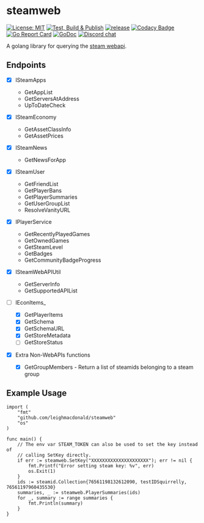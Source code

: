 # steamweb

[![License: MIT](https://img.shields.io/badge/License-MIT-yellow.svg)](https://opensource.org/licenses/MIT)
[![Test, Build & Publish](https://github.com/leighmacdonald/steamweb/actions/workflows/build.yml/badge.svg?branch=master)](https://github.com/leighmacdonald/steamweb/actions/workflows/build.yml)
[![release](https://github.com/leighmacdonald/steamweb/actions/workflows/release.yml/badge.svg?event=release)](https://github.com/leighmacdonald/steamweb/actions/workflows/release.yml)
[![Codacy Badge](https://api.codacy.com/project/badge/Grade/f06234b0551a49cc8ac111d7b77827b2)](https://www.codacy.com/manual/leighmacdonald/steamweb?utm_source=github.com&amp;utm_medium=referral&amp;utm_content=leighmacdonald/steamweb&amp;utm_campaign=Badge_Grade)
[![Go Report Card](https://goreportcard.com/badge/github.com/leighmacdonald/steamweb)](https://goreportcard.com/report/github.com/leighmacdonald/steamweb)
[![GoDoc](https://godoc.org/github.com/leighmacdonald/steamweb?status.svg)](https://pkg.go.dev/github.com/leighmacdonald/steamweb)
[![Discord chat](https://img.shields.io/discord/704508824320475218)](https://discord.gg/YEWed3wY3F)

A golang library for querying the [steam webapi](https://wiki.teamfortress.com/wiki/WebAPI).

## Endpoints

- [x] ISteamApps
    - GetAppList
    - GetServersAtAddress
    - UpToDateCheck

- [x] ISteamEconomy
    - GetAssetClassInfo
    - GetAssetPrices

- [x] ISteamNews
    - GetNewsForApp

- [x] ISteamUser
    - GetFriendList
    - GetPlayerBans
    - GetPlayerSummaries
    - GetUserGroupList
    - ResolveVanityURL

- [x] IPlayerService
    - GetRecentlyPlayedGames
    - GetOwnedGames
    - GetSteamLevel
    - GetBadges
    - GetCommunityBadgeProgress
    
- [x] ISteamWebAPIUtil
    - GetServerInfo
    - GetSupportedAPIList

- [ ] IEconItems_<AppID>
    - [x] GetPlayerItems
    - [x] GetSchema
    - [x] GetSchemaURL
    - [x] GetStoreMetadata
    - [ ] GetStoreStatus

- [x] Extra Non-WebAPIs functions
  - [x] GetGroupMembers - Return a list of steamids belonging to a steam group

## Example Usage

    import (
        "fmt"
        "github.com/leighmacdonald/steamweb"
        "os"
    )

    func main() {
        // The env var STEAM_TOKEN can also be used to set the key instead of 
        // calling SetKey directly.
        if err := steamweb.SetKey("XXXXXXXXXXXXXXXXXXXXX"); err != nil {
            fmt.Printf("Error setting steam key: %v", err)  
            os.Exit(1)
        }
        ids := steamid.Collection{76561198132612090, testIDSquirrelly, 76561197960435530}
	    summaries, _ := steamweb.PlayerSummaries(ids)
        for _, summary := range summaries {
            fmt.Println(summary)        
        }
    }

